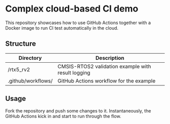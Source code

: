 # Complex cloud-based CI demo

This repository showcases how to use GitHub Actions together with a Docker image to run CI test automatically in the cloud.

## Structure

|Directory         |Description                                        |
|------------------|---------------------------------------------------|
|/rtx5_rv2         |CMSIS-RTOS2 validation example with result logging |
|.github/workflows/|GitHub Actions workflow for the example            |

## Usage

Fork the repository and push some changes to it. Instantaneously, the GitHub Actions kick in and start to run through the flow.
